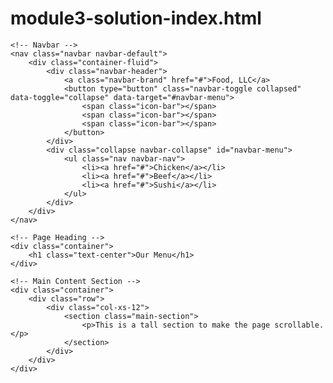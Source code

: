 # module3-solution-index.html
<!DOCTYPE html>
<html lang="en">
<head>
    <meta charset="UTF-8">
    <meta name="viewport" content="width=device-width, initial-scale=1.0">
    <title>Food, LLC</title>
    <link rel="stylesheet" href="css/styles.css">
    <link rel="stylesheet" href="https://maxcdn.bootstrapcdn.com/bootstrap/3.3.7/css/bootstrap.min.css">
</head>
<body>

    <!-- Navbar -->
    <nav class="navbar navbar-default">
        <div class="container-fluid">
            <div class="navbar-header">
                <a class="navbar-brand" href="#">Food, LLC</a>
                <button type="button" class="navbar-toggle collapsed" data-toggle="collapse" data-target="#navbar-menu">
                    <span class="icon-bar"></span>
                    <span class="icon-bar"></span>
                    <span class="icon-bar"></span>
                </button>
            </div>
            <div class="collapse navbar-collapse" id="navbar-menu">
                <ul class="nav navbar-nav">
                    <li><a href="#">Chicken</a></li>
                    <li><a href="#">Beef</a></li>
                    <li><a href="#">Sushi</a></li>
                </ul>
            </div>
        </div>
    </nav>

    <!-- Page Heading -->
    <div class="container">
        <h1 class="text-center">Our Menu</h1>
    </div>

    <!-- Main Content Section -->
    <div class="container">
        <div class="row">
            <div class="col-xs-12">
                <section class="main-section">
                    <p>This is a tall section to make the page scrollable.</p>
                </section>
            </div>
        </div>
    </div>

</body>
</html>
